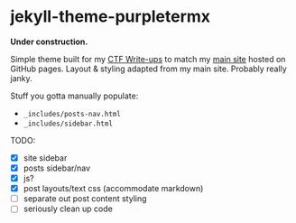 # jekyll-theme-purpletermx

**Under construction.**

Simple theme built for my [CTF Write-ups]() to match my [main site]() hosted on GitHub pages.
Layout & styling adapted from my main site. Probably really janky.

Stuff you gotta manually populate:
* `_includes/posts-nav.html`
* `_includes/sidebar.html`


TODO:
- [x] site sidebar
- [x] posts sidebar/nav
- [x] js?
- [x] post layouts/text css (accommodate markdown)
- [ ] separate out post content styling
- [ ] seriously clean up code

<!--
----


Welcome to your new Jekyll theme! In this directory, you'll find the files you need to be able to package up your theme into a gem. Put your layouts in `_layouts`, your includes in `_includes`, your sass files in `_sass` and any other assets in `assets`.

To experiment with this code, add some sample content and run `bundle exec jekyll serve` – this directory is setup just like a Jekyll site!

TODO: Delete this and the text above, and describe your gem
## Installation

Add this line to your Jekyll site's `Gemfile`:

```ruby
gem "jekyll-theme-purpletermx"
```

And add this line to your Jekyll site's `_config.yml`:

```yaml
theme: jekyll-theme-purpletermx
```

And then execute:

    $ bundle

Or install it yourself as:

    $ gem install jekyll-theme-purpletermx

## Usage

TODO: Write usage instructions here. Describe your available layouts, includes, sass and/or assets.

## Contributing

Bug reports and pull requests are welcome on GitHub at https://github.com/[USERNAME]/hello. This project is intended to be a safe, welcoming space for collaboration, and contributors are expected to adhere to the [Contributor Covenant](http://contributor-covenant.org) code of conduct.

## Development

To set up your environment to develop this theme, run `bundle install`.

Your theme is setup just like a normal Jekyll site! To test your theme, run `bundle exec jekyll serve` and open your browser at `http://localhost:4000`. This starts a Jekyll server using your theme. Add pages, documents, data, etc. like normal to test your theme's contents. As you make modifications to your theme and to your content, your site will regenerate and you should see the changes in the browser after a refresh, just like normal.

When your theme is released, only the files in `_layouts`, `_includes`, `_sass` and `assets` tracked with Git will be bundled.
To add a custom directory to your theme-gem, please edit the regexp in `jekyll-theme-purpletermx.gemspec` accordingly.

## License

The theme is available as open source under the terms of the [MIT License](https://opensource.org/licenses/MIT).
-->

